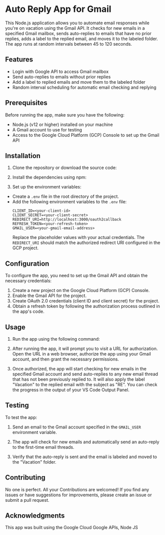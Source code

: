 # Auto Reply App for Gmail

This Node.js application allows you to automate email responses while you're on vacation using the Gmail API. It checks for new emails in a specified Gmail mailbox, sends auto-replies to emails that have no prior replies, adds a label to the replied email, and moves it to the labeled folder. The app runs at random intervals between 45 to 120 seconds.

## Features

- Login with Google API to access Gmail mailbox
- Send auto-replies to emails without prior replies
- Add a label to replied emails and move them to the labeled folder
- Random interval scheduling for automatic email checking and replying

## Prerequisites

Before running the app, make sure you have the following:

- Node.js (v12 or higher) installed on your machine
- A Gmail account to use for testing
- Access to the Google Cloud Platform (GCP) Console to set up the Gmail API

## Installation

1. Clone the repository or download the source code:

2. Install the dependencies using npm:


3. Set up the environment variables:
- Create a `.env` file in the root directory of the project.
- Add the following environment variables to the `.env` file:
  ```
  CLIENT_ID=<your-client-id>
  CLIENT_SECRET=<your-client-secret>
  REDIRECT_URI=http://localhost:3000/oauth2callback
  REFRESH_TOKEN=<your-refresh-token>
  GMAIL_USER=<your-gmail-email-address>
  ```
  Replace the placeholder values with your actual credentials. The `REDIRECT_URI` should match the authorized redirect URI configured in the GCP project.

## Configuration

To configure the app, you need to set up the Gmail API and obtain the necessary credentials:

1. Create a new project on the Google Cloud Platform (GCP) Console.
2. Enable the Gmail API for the project.
3. Create OAuth 2.0 credentials (client ID and client secret) for the project.
4. Obtain a refresh token by following the authorization process outlined in the app's code.

## Usage

1. Run the app using the following command:

2. After running the app, it will prompt you to visit a URL for authorization. Open the URL in a web browser, authorize the app using your Gmail account, and then grant the necessary permissions.

3. Once authorized, the app will start checking for new emails in the specified Gmail account and send auto-replies to any new email thread that has not been previously replied to. It will also apply the label "Vacation" to the replied email with the subject as "RE". You can check the progress in the output of your VS Code Output Panel. 

## Testing

To test the app:

1. Send an email to the Gmail account specified in the `GMAIL_USER` environment variable.

2. The app will check for new emails and automatically send an auto-reply to the first-time email threads.

3. Verify that the auto-reply is sent and the email is labeled and moved to the "Vacation" folder.

## Contributing

No one is perfect. All your Contributions are welcomed! If you find any issues or have suggestions for improvements, please create an issue or submit a pull request.


## Acknowledgments

This app was built using the Google Cloud Google APIs, Node JS


